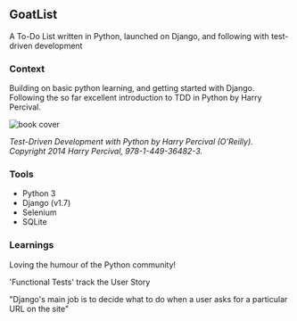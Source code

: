 ## GoatList
A To-Do List written in Python, launched on Django, and following with test-driven development


### Context

Building on basic python learning, and getting started with Django. Following the so far excellent introduction to TDD in Python by Harry Percival.

![book cover](http://akamaicovers.oreilly.com/images/0636920029533/cat.gif)

*Test-Driven Development with Python by Harry Percival (O’Reilly).*
*Copyright 2014 Harry Percival, 978-1-449-36482-3.*

### Tools

* Python 3
* Django (v1.7)
* Selenium
* SQLite

### Learnings

Loving the humour of the Python community!

'Functional Tests' track the User Story

"Django's main job is to decide what to do when a user asks for a particular URL on the site"
